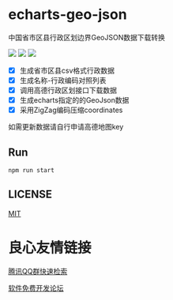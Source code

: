 # echarts-geo-json

中国省市区县行政区划边界GeoJSON数据下载转换

![](./images/china.png)
![](./images/province.png)
![](./images/city.png)
* [x] 生成省市区县csv格式行政数据
* [x] 生成名称-行政编码对照列表
* [x] 调用高德行政区划接口下载数据
* [x] 生成echarts指定的的GeoJson数据
* [x] 采用ZigZag编码压缩coordinates

如需更新数据请自行申请高德地图key
## Run
```shell
npm run start
```

## LICENSE
[MIT](LICENSE)


 # 良心友情链接

[腾讯QQ群快速检索](http://u.720life.cn/s/8cf73f7c)

[软件免费开发论坛](http://u.720life.cn/s/bbb01dc0)